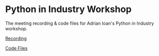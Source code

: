 # Python in Industry Workshop
The meeting recording & code files for Adrian Ioan's Python in Industry workshop.

[Recording](https://www.youtube.com/watch?v=9FGWSuMW9ko)

[Code Files](https://github.com/bagool185/python-workshop)
